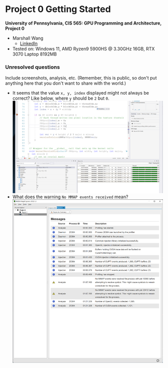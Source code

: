 Project 0 Getting Started
====================

**University of Pennsylvania, CIS 565: GPU Programming and Architecture, Project 0**

* Marshall Wang
  * [LinkedIn](http://linkedin.com/in/marshall-wang-256)
* Tested on: Windows 11, AMD Ryzen9 5900HS @ 3.30GHz 16GB, RTX 3070 Laptop 8192MB

### Unresolved questions

Include screenshots, analysis, etc. (Remember, this is public, so don't put
anything here that you don't want to share with the world.)

* It seems that the value `x, y, index` displayed might not always be correct? Like below, where `y` should be `2` but `0`.
![CUDA debugging](images/nsight-debugging.png)
* What does the warning `No MMAP events received` mean?
![No MMAP events received](images/nsight-summary-warning.png)
